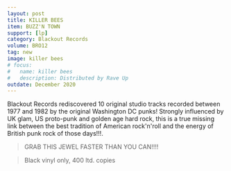 ```yaml
---
layout: post
title: KILLER BEES
item: BUZZ'N TOWN
support: [lp]
category: Blackout Records
volume: BRO12
tag: new
image: killer bees
# focus:
#   name: killer bees
#   description: Distributed by Rave Up
outdate: December 2020
---
```


Blackout Records rediscovered 10 original studio tracks recorded between 1977 and 1982 by the original Washington DC punks! Strongly influenced by UK glam, US proto-punk and golden age hard rock, this is a true missing link between the best tradition of American rock'n'roll and the energy of British punk rock of those days!!!. 

> GRAB THIS JEWEL FASTER THAN YOU CAN!!!!

> Black vinyl only, 400 ltd. copies
 
